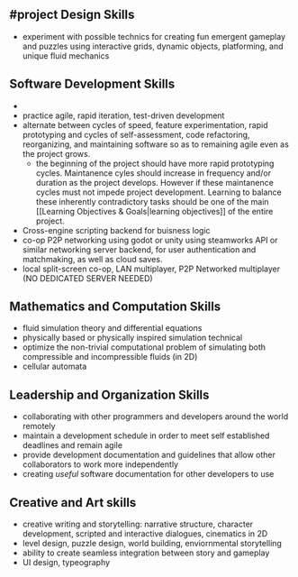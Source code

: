 #project 
Design Skills
--
- experiment with possible technics for creating fun emergent gameplay and puzzles using interactive grids, dynamic objects, platforming, and unique fluid mechanics


Software Development Skills
--
-
- practice agile, rapid iteration, test-driven development
- alternate between cycles of speed, feature experimentation, rapid prototyping and cycles of self-assessment, code refactoring, reorganizing, and maintaining software so as to remaining agile even as the project grows.  
	- the beginning of the project should have more rapid prototyping cycles.  Maintanence cyles should increase in frequency and/or duration as the project develops.  However if these maintanence cycles must not impede project development.  Learning to balance these inherently contradictory tasks should be one of the main [[Learning Objectives & Goals|learning objectives]] of the entire project.
- Cross-engine scripting backend for buisness logic
- co-op P2P networking using godot or unity using steamworks API or similar networking server backend, for user authentication and matchmaking, as well as cloud saves.
- local split-screen co-op, LAN multiplayer, P2P Networked multiplayer (NO DEDICATED SERVER NEEDED)


Mathematics and Computation Skills
--
- fluid simulation theory and differential equations
- physically based or physically inspired simulation technical
- optimize the non-trivial computational problem of simulating both compressible and incompressible fluids (in 2D)
- cellular automata


Leadership and Organization Skills
--
- collaborating with other programmers and developers around the world remotely 
- maintain a development schedule in order to meet self established deadlines and remain agile
- provide development documentation and guidelines that allow other collaborators to work more independently 
- creating _useful_ software documentation for other developers to use


Creative and Art skills
--
- creative writing and storytelling: narrative structure, character development, scripted and interactive dialogues, cinematics in 2D
- level design, puzzle design, world building, enviornmental storytelling
- ability to create seamless integration between story and gameplay
- UI design, typeography 